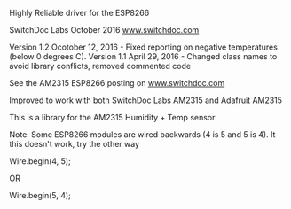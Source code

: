 Highly Reliable driver for the ESP8266

SwitchDoc Labs   October 2016
www.switchdoc.com

Version 1.2 Ocotober 12, 2016 - Fixed reporting on negative temperatures (below 0 degrees C).
Version 1.1 April 29, 2016 - Changed class names to avoid library conflicts, removed commented code


See the AM2315 ESP8266 posting on www.switchdoc.com

Improved to work with both SwitchDoc Labs AM2315 and Adafruit AM2315

This is a library for the AM2315 Humidity + Temp sensor

Note: Some ESP8266 modules are wired backwards (4 is 5 and 5 is 4). It this doesn't work, try the other way

Wire.begin(4, 5);

OR

Wire.begin(5, 4);

